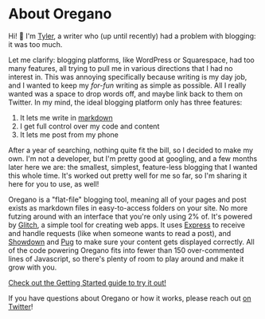# About Oregano

Hi! 👋 I'm [Tyler](https://tyler.robertson.click), a writer who (up until recently) had a problem with blogging: it was too much. 

Let me clarify: blogging platforms, like WordPress or Squarespace, had too many features, all trying to pull me in various directions that I had no interest in. This was annoying specifically because writing is my day job, and I wanted to keep my _for-fun_ writing as simple as possible. All I really wanted was a space to drop words off, and maybe link back to them on Twitter. In my mind, the ideal blogging platform only has three features:

1. It lets me write in [markdown](https://en.wikipedia.org/wiki/Markdown)
2. I get full control over my code and content
3. It lets me post from my phone

After a year of searching, nothing quite fit the bill, so I decided to make my own. I'm not a developer, but I'm pretty good at googling, and a few months later here we are: the smallest, simplest, feature-less blogging that I wanted this whole time. It's worked out pretty well for me so far, so I'm sharing it here for you to use, as well! 

Oregano is a "flat-file" blogging tool, meaning all of your pages and post exists as markdown files in easy-to-access folders on your site. No more futzing around with an interface that you're only using 2% of. It's powered by [Glitch](https://glitch.com), a simple tool for creating web apps. It uses [Express](https://expressjs.com) to receive and handle requests (like when someone wants to read a post), and [Showdown](http://showdownjs.com) and [Pug](https://pugjs.org) to make sure your content gets displayed correctly. All of the code powering Oregano fits into fewer than 150 over-commented lines of Javascript, so there's plenty of room to play around and make it grow with you.

[Check out the Getting Started guide to try it out!](/getting-started)

If you have questions about Oregano or how it works, please reach out [on Twitter](https://twitter.com/aTylerRobertson)!